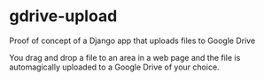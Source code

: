 # gdrive-upload
Proof of concept of a Django app that uploads files to Google Drive

You drag and drop a file to an area in a web page and the file is automagically uploaded to a Google Drive of your choice.
